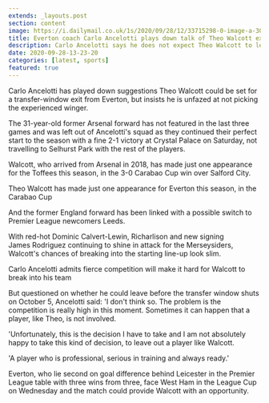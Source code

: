 ```yaml
---
extends: _layouts.post
section: content
image: https://i.dailymail.co.uk/1s/2020/09/28/12/33715298-0-image-a-30_1601293149633.jpg 
title: Everton coach Carlo Ancelotti plays down talk of Theo Walcott exit 
description: Carlo Ancelotti says he does not expect Theo Walcott to leave Everton before the transfer-window shuts but admits the winger is struggling because of stiff competition. 
date: 2020-09-28-13-23-20 
categories: [latest, sports] 
featured: true 
--- 
```

Carlo Ancelotti has played down suggestions Theo Walcott could be set for a transfer-window exit from Everton, but insists he is unfazed at not picking the experienced winger.

The 31-year-old former Arsenal forward has not featured in the last three games and was left out of Ancelotti's squad as they continued their perfect start to the season with a fine 2-1 victory at Crystal Palace on Saturday, not travelling to Selhurst Park with the rest of the players.

Walcott, who arrived from Arsenal in 2018, has made just one appearance for the Toffees this season, in the 3-0 Carabao Cup win over Salford City.

Theo Walcott has made just one appearance for Everton this season, in the Carabao Cup

And the former England forward has been linked with a possible switch to Premier League newcomers Leeds.

With red-hot Dominic Calvert-Lewin, Richarlison and new signing James Rodriguez continuing to shine in attack for the Merseysiders, Walcott's chances of breaking into the starting line-up look slim.

Carlo Ancelotti admits fierce competition will make it hard for Walcott to break into his team

But questioned on whether he could leave before the transfer window shuts on October 5, Ancelotti said: 'I don't think so. The problem is the competition is really high in this moment. Sometimes it can happen that a player, like Theo, is not involved.

'Unfortunately, this is the decision I have to take and I am not absolutely happy to take this kind of decision, to leave out a player like Walcott.

'A player who is professional, serious in training and always ready.'

Everton, who lie second on goal difference behind Leicester in the Premier League table with three wins from three, face West Ham in the League Cup on Wednesday and the match could provide Walcott with an opportunity.

